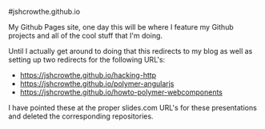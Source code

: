 #jshcrowthe.github.io

My Github Pages site, one day this will be where I feature my Github projects and all of the cool stuff that I'm doing. 

Until I actually get around to doing that this redirects to my blog as well as setting up two redirects for the following URL's:

- https://jshcrowthe.github.io/hacking-http
- https://jshcrowthe.github.io/polymer-angularjs
- https://jshcrowthe.github.io/howto-polymer-webcomponents

I have pointed these at the proper slides.com URL's for these presentations and deleted the corresponding repositories.
